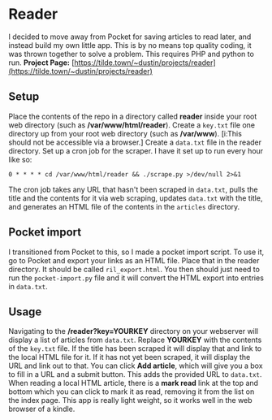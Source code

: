 # Reader
I decided to move away from Pocket for saving articles to read later, and instead build my own little app. This is by no means top quality coding, it was thrown together to solve a problem.
This requires PHP and python to run.
**Project Page:** [https://tilde.town/~dustin/projects/reader](https://tilde.town/~dustin/projects/reader)
## Setup
Place the contents of the repo in a directory called **reader** inside your root web directory (such as **/var/www/html/reader**).
Create a `key.txt` file one directory up from your root web directory (such as **/var/www**). [i:This should not be accessible via a browser.]
Create a `data.txt` file in the reader directory.
Set up a cron job for the scraper. I have it set up to run every hour like so:
```
0 * * * * cd /var/www/html/reader && ./scrape.py >/dev/null 2>&1
```
The cron job takes any URL that hasn't been scraped in `data.txt`, pulls the title and the contents for it via web scraping, updates `data.txt` with the title, and generates an HTML file of the contents in the `articles` directory.
## Pocket import
I transitioned from Pocket to this, so I made a pocket import script. 
To use it, go to Pocket and export your links as an HTML file. Place that in the reader directory. It should be called `ril_export.html`.
You then should just need to run the `pocket-import.py` file and it will convert the HTML export into entries in `data.txt`.
## Usage
Navigating to the **/reader?key=YOURKEY** directory on your webserver will display a list of articles from `data.txt`. Replace **YOURKEY** with the contents of the `key.txt` file. If the title has been scraped it will display that and link to the local HTML file for it. If it has not yet been scraped, it will display the URL and link out to that.
You can click **Add article**, which will give you a box to fill in a URL and a submit button. This adds the provided URL to `data.txt`.
When reading a local HTML article, there is a **mark read** link at the top and bottom which you can click to mark it as read, removing it from the list on the index page.
This app is really light weight, so it works well in the web browser of a kindle.
